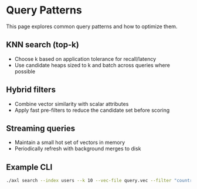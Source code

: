# Query Patterns

This page explores common query patterns and how to optimize them.

## KNN search (top-k)

- Choose k based on application tolerance for recall/latency
- Use candidate heaps sized to k and batch across queries where possible

## Hybrid filters

- Combine vector similarity with scalar attributes
- Apply fast pre-filters to reduce the candidate set before scoring

## Streaming queries

- Maintain a small hot set of vectors in memory
- Periodically refresh with background merges to disk

## Example CLI

```bash
./axl search --index users --k 10 --vec-file query.vec --filter "country=US AND active=1"
```

